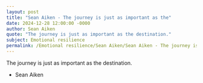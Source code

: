 ```yaml
---
layout: post
title: "Sean Aiken - The journey is just as important as the"
date: 2024-12-28 12:00:00 -0000
author: Sean Aiken
quote: "The journey is just as important as the destination."
subject: Emotional resilience
permalink: /Emotional resilience/Sean Aiken/Sean Aiken - The journey is just as important as the
---
```


The journey is just as important as the destination.

- Sean Aiken
